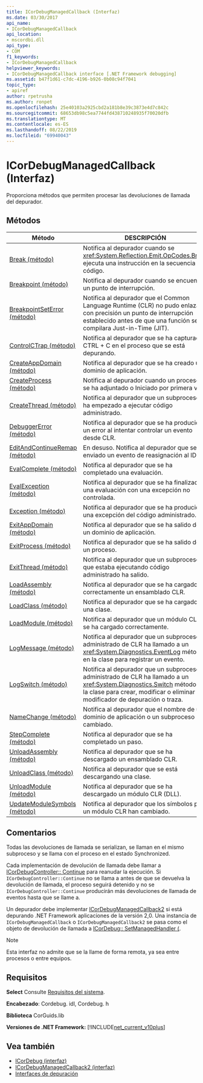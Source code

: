 ```yaml
---
title: ICorDebugManagedCallback (Interfaz)
ms.date: 03/30/2017
api_name:
- ICorDebugManagedCallback
api_location:
- mscordbi.dll
api_type:
- COM
f1_keywords:
- ICorDebugManagedCallback
helpviewer_keywords:
- ICorDebugManagedCallback interface [.NET Framework debugging]
ms.assetid: b47f1d61-c7dc-4196-b926-0b08c94f7041
topic_type:
- apiref
author: rpetrusha
ms.author: ronpet
ms.openlocfilehash: 25e40103a2925cbd2a181b8e39c3873e4d7c842c
ms.sourcegitcommit: 68653db98c5ea7744fd438710248935f70020dfb
ms.translationtype: MT
ms.contentlocale: es-ES
ms.lasthandoff: 08/22/2019
ms.locfileid: "69940043"
---
```

# <a name="icordebugmanagedcallback-interface"></a>ICorDebugManagedCallback (Interfaz)
Proporciona métodos que permiten procesar las devoluciones de llamada del depurador.  
  
## <a name="methods"></a>Métodos  
  
|Método|DESCRIPCIÓN|  
|------------|-----------------|  
|[Break (método)](../../../../docs/framework/unmanaged-api/debugging/icordebugmanagedcallback-break-method.md)|Notifica al depurador cuando se <xref:System.Reflection.Emit.OpCodes.Break> ejecuta una instrucción en la secuencia de código.|  
|[Breakpoint (método)](../../../../docs/framework/unmanaged-api/debugging/icordebugmanagedcallback-breakpoint-method.md)|Notifica al depurador cuando se encuentra un punto de interrupción.|  
|[BreakpointSetError (método)](../../../../docs/framework/unmanaged-api/debugging/icordebugmanagedcallback-breakpointseterror-method.md)|Notifica al depurador que el Common Language Runtime (CLR) no pudo enlazar con precisión un punto de interrupción establecido antes de que una función se compilara Just-in-Time (JIT).|  
|[ControlCTrap (método)](../../../../docs/framework/unmanaged-api/debugging/icordebugmanagedcallback-controlctrap-method.md)|Notifica al depurador que se ha capturado CTRL + C en el proceso que se está depurando.|  
|[CreateAppDomain (método)](../../../../docs/framework/unmanaged-api/debugging/icordebugmanagedcallback-createappdomain-method.md)|Notifica al depurador que se ha creado un dominio de aplicación.|  
|[CreateProcess (método)](../../../../docs/framework/unmanaged-api/debugging/icordebugmanagedcallback-createprocess-method.md)|Notifica al depurador cuando un proceso se ha adjuntado o Iniciado por primera vez.|  
|[CreateThread (método)](../../../../docs/framework/unmanaged-api/debugging/icordebugmanagedcallback-createthread-method.md)|Notifica al depurador que un subproceso ha empezado a ejecutar código administrado.|  
|[DebuggerError (método)](../../../../docs/framework/unmanaged-api/debugging/icordebugmanagedcallback-debuggererror-method.md)|Notifica al depurador que se ha producido un error al intentar controlar un evento desde CLR.|  
|[EditAndContinueRemap (método)](../../../../docs/framework/unmanaged-api/debugging/icordebugmanagedcallback-editandcontinueremap-method.md)|En desuso. Notifica al depurador que se ha enviado un evento de reasignación al IDE.|  
|[EvalComplete (método)](../../../../docs/framework/unmanaged-api/debugging/icordebugmanagedcallback-evalcomplete-method.md)|Notifica al depurador que se ha completado una evaluación.|  
|[EvalException (método)](../../../../docs/framework/unmanaged-api/debugging/icordebugmanagedcallback-evalexception-method.md)|Notifica al depurador que se ha finalizado una evaluación con una excepción no controlada.|  
|[Exception (método)](../../../../docs/framework/unmanaged-api/debugging/icordebugmanagedcallback-exception-method.md)|Notifica al depurador que se ha producido una excepción del código administrado.|  
|[ExitAppDomain (método)](../../../../docs/framework/unmanaged-api/debugging/icordebugmanagedcallback-exitappdomain-method.md)|Notifica al depurador que se ha salido de un dominio de aplicación.|  
|[ExitProcess (método)](../../../../docs/framework/unmanaged-api/debugging/icordebugmanagedcallback-exitprocess-method.md)|Notifica al depurador que se ha salido de un proceso.|  
|[ExitThread (método)](../../../../docs/framework/unmanaged-api/debugging/icordebugmanagedcallback-exitthread-method.md)|Notifica al depurador que un subproceso que estaba ejecutando código administrado ha salido.|  
|[LoadAssembly (método)](../../../../docs/framework/unmanaged-api/debugging/icordebugmanagedcallback-loadassembly-method.md)|Notifica al depurador que se ha cargado correctamente un ensamblado CLR.|  
|[LoadClass (método)](../../../../docs/framework/unmanaged-api/debugging/icordebugmanagedcallback-loadclass-method.md)|Notifica al depurador que se ha cargado una clase.|  
|[LoadModule (método)](../../../../docs/framework/unmanaged-api/debugging/icordebugmanagedcallback-loadmodule-method.md)|Notifica al depurador que un módulo CLR se ha cargado correctamente.|  
|[LogMessage (método)](../../../../docs/framework/unmanaged-api/debugging/icordebugmanagedcallback-logmessage-method.md)|Notifica al depurador que un subproceso administrado de CLR ha llamado a un <xref:System.Diagnostics.EventLog> método en la clase para registrar un evento.|  
|[LogSwitch (método)](../../../../docs/framework/unmanaged-api/debugging/icordebugmanagedcallback-logswitch-method.md)|Notifica al depurador que un subproceso administrado de CLR ha llamado a un <xref:System.Diagnostics.Switch> método en la clase para crear, modificar o eliminar un modificador de depuración o traza.|  
|[NameChange (método)](../../../../docs/framework/unmanaged-api/debugging/icordebugmanagedcallback-namechange-method.md)|Notifica al depurador que el nombre de un dominio de aplicación o un subproceso ha cambiado.|  
|[StepComplete (método)](../../../../docs/framework/unmanaged-api/debugging/icordebugmanagedcallback-stepcomplete-method.md)|Notifica al depurador que se ha completado un paso.|  
|[UnloadAssembly (método)](../../../../docs/framework/unmanaged-api/debugging/icordebugmanagedcallback-unloadassembly-method.md)|Notifica al depurador que se ha descargado un ensamblado CLR.|  
|[UnloadClass (método)](../../../../docs/framework/unmanaged-api/debugging/icordebugmanagedcallback-unloadclass-method.md)|Notifica al depurador que se está descargando una clase.|  
|[UnloadModule (método)](../../../../docs/framework/unmanaged-api/debugging/icordebugmanagedcallback-unloadmodule-method.md)|Notifica al depurador que se ha descargado un módulo CLR (DLL).|  
|[UpdateModuleSymbols (método)](../../../../docs/framework/unmanaged-api/debugging/icordebugmanagedcallback-updatemodulesymbols-method.md)|Notifica al depurador que los símbolos para un módulo CLR han cambiado.|  
  
## <a name="remarks"></a>Comentarios  
 Todas las devoluciones de llamada se serializan, se llaman en el mismo subproceso y se llama con el proceso en el estado Synchronized.  
  
 Cada implementación de devolución de llamada debe llamar a [ICorDebugController:: Continue](../../../../docs/framework/unmanaged-api/debugging/icordebugcontroller-continue-method.md) para reanudar la ejecución. Si `ICorDebugController::Continue` no se llama a antes de que se devuelva la devolución de llamada, el proceso seguirá detenido y no se `ICorDebugController::Continue` producirán más devoluciones de llamada de eventos hasta que se llame a.  
  
 Un depurador debe implementar [ICorDebugManagedCallback2](../../../../docs/framework/unmanaged-api/debugging/icordebugmanagedcallback2-interface.md) si está depurando .NET Framework aplicaciones de la versión 2,0. Una instancia de `ICorDebugManagedCallback` o `ICorDebugManagedCallback2` se pasa como el objeto de devolución de llamada a [ICorDebug:: SetManagedHandler (](../../../../docs/framework/unmanaged-api/debugging/icordebug-setmanagedhandler-method.md).  
  
> [!NOTE]
> Esta interfaz no admite que se la llame de forma remota, ya sea entre procesos o entre equipos.  
  
## <a name="requirements"></a>Requisitos  
 **Select** Consulte [Requisitos del sistema](../../../../docs/framework/get-started/system-requirements.md).  
  
 **Encabezado**: Cordebug. idl, Cordebug. h  
  
 **Biblioteca** CorGuids.lib  
  
 **Versiones de .NET Framework:** [!INCLUDE[net_current_v10plus](../../../../includes/net-current-v10plus-md.md)]  
  
## <a name="see-also"></a>Vea también

- [ICorDebug (interfaz)](../../../../docs/framework/unmanaged-api/debugging/icordebug-interface.md)
- [ICorDebugManagedCallback2 (interfaz)](../../../../docs/framework/unmanaged-api/debugging/icordebugmanagedcallback2-interface.md)
- [Interfaces de depuración](../../../../docs/framework/unmanaged-api/debugging/debugging-interfaces.md)
